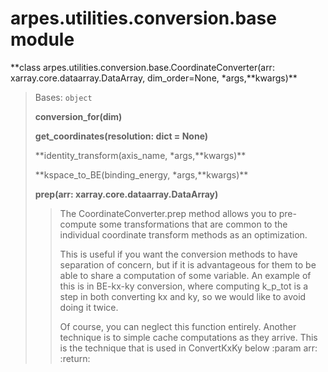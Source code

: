 # arpes.utilities.conversion.base module

**class arpes.utilities.conversion.base.CoordinateConverter(arr:
xarray.core.dataarray.DataArray, dim\_order=None, \*args,**kwargs)\*\*

> Bases: `object`
> 
> **conversion\_for(dim)**
> 
> **get\_coordinates(resolution: dict = None)**
> 
> **identity\_transform(axis\_name, \*args,**kwargs)\*\*
> 
> **kspace\_to\_BE(binding\_energy, \*args,**kwargs)\*\*
> 
> **prep(arr: xarray.core.dataarray.DataArray)**
> 
> > The CoordinateConverter.prep method allows you to pre-compute some
> > transformations that are common to the individual coordinate
> > transform methods as an optimization.
> > 
> > This is useful if you want the conversion methods to have separation
> > of concern, but if it is advantageous for them to be able to share a
> > computation of some variable. An example of this is in BE-kx-ky
> > conversion, where computing k\_p\_tot is a step in both converting
> > kx and ky, so we would like to avoid doing it twice.
> > 
> > Of course, you can neglect this function entirely. Another technique
> > is to simple cache computations as they arrive. This is the
> > technique that is used in ConvertKxKy below :param arr: :return:
